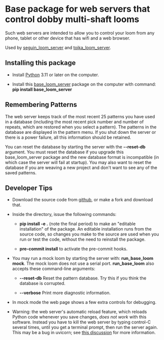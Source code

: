 # Base package for web servers that control dobby multi-shaft looms

Such web servers are intended to allow you to control your loom from any phone, tablet or other device that has wifi and a web browser.

Used by [seguin_loom_server](<https://pypi.org/project/seguin-loom-server/)>) and [toika_loom_server](https://pypi.org/project/toika-loom-server/).

## Installing this package

* Install [Python](https://www.python.org/downloads/) 3.11 or later on the computer.

* Install this [base_loom_server](https://pypi.org/project/base-loom-server/) package on the computer with command: **pip install base_loom_server**

## Remembering Patterns

The web server keeps track of the most recent 25 patterns you have used in a database
(including the most recent pick number and number of repeats, which are restored when you select a pattern).
The patterns in the database are displayed in the pattern menu.
If you shut down the server or there is a power failure, all this information should be retained.

You can reset the database by starting the server with the **--reset-db** argument.
You must reset the database if you upgrade this base_loom_server package and the new database format is incompatible
(in which case the server will fail at startup).
You may also want to reset the database if you are weaving a new project and don't want to see any of the saved patterns.

## Developer Tips

* Download the source code from [github](https://github.com/r-owen/base_loom_server.git),
  or make a fork and download that.

* Inside the directory, issue the following commands:

    * **pip install -e .** (note the final period) to make an "editable installation" of the package.
      An editable installation runs from the source code, so changes you make to the source are used when you run or test the code, without the need to reinstall the package.

    * **pre-commit install** to activate the pre-commit hooks.

* You may run a mock loom by starting the server with: **run_base_loom mock**.
  The mock loom does not use a serial port.
  **run_base_loom** also accepts these command-line arguments:

    * **--reset-db** Reset the pattern database. Try this if you think the database is corrupted.

    * **--verbose** Print more diagnostic information.

* In mock mode the web page shows a few extra controls for debugging.

* Warning: the web server's automatic reload feature, which reloads Python code whenever you save changes, *does not work* with this software.
  Instead you have to kill the web server by typing control-C several times, until you get a terminal prompt, then run the server again.
  This may be a bug in uvicorn; see [this discussion](https://github.com/encode/uvicorn/discussions/2075) for more information.
